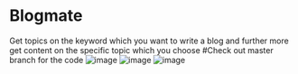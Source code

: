 # Blogmate
Get topics on the keyword which you want to write a blog and further more get content on the specific topic which you choose
#Check out master branch for the code
![image](https://user-images.githubusercontent.com/85927700/187615025-3df65630-5933-437c-9858-790385423ad9.png)
![image](https://user-images.githubusercontent.com/85927700/187615194-40e33c18-d26d-4a65-b680-27262a9879ea.png)
![image](https://user-images.githubusercontent.com/85927700/187615287-8833342f-d566-4dc4-9abc-a15b32d6b274.png)

